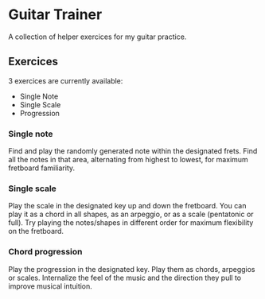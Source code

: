 # Guitar Trainer

A collection of helper exercices for my guitar practice.

## Exercices

3 exercices are currently available:

* Single Note
* Single Scale
* Progression

### Single note

Find and play the randomly generated note within the designated frets. Find all the notes in that area, alternating from highest to lowest, for maximum fretboard familiarity.

### Single scale

Play the scale in the designated key up and down the fretboard. You can play it as a chord in all shapes, as an arpeggio, or as a scale (pentatonic or full). Try playing the notes/shapes in different order for maximum flexibility on the fretboard.

### Chord progression

Play the progression in the designated key. Play them as chords, arpeggios or scales. Internalize the feel of the music and the direction they pull to improve musical intuition.
